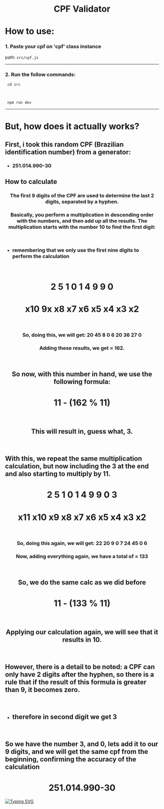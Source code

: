 <div align=center>
 <h1>CPF Validator</h1> 
</div>


<h1>How to use:</h1> 

<h3>1. Paste your cpf on 'cpf' class instance</h3>

<span>path:</span> ```src/cpf.js```

<hr>

<h3>2. Run the follow commands:</h3>    
 
     cd src
     
<br>
     
     npm run dev

<hr>

<h1>But, how does it actually works?</h1>

<h2>First, i took this random CPF (Brazilian identification number) from a generator: </h2>

 * <h3><strong>251.014.990-30</strong></h3>

<h2>How to calculate</h2>

<div align=center>
 <h3>The first 9 digits of the CPF are used to determine the last 2 digits, separated by a hyphen.</h3>
 <h3>Basically, you perform a multiplication in descending order with the numbers, and then add up all the results. The multiplication starts with the number 10 to find the first digit:</h3>
</div>

<br>

 * <h3><strong>remembering that we only use the first nine digits to perform the calculation</strong></h3>

<br>

<div align=center>
 <h1><strong>2 5 1 0 1 4 9 9 0</strong></h1>
 <h1><strong>x10 9x x8 x7 x6 x5 x4 x3 x2</strong></h1>
</div>

<br>

<div align=center>
  <h3>So, doing this, we will get: <strong>20 45 8 0 6 20 36 27 0</strong> </h3>
  <h3>Adding these results, we get = 162.</h3>
</div>

<br>

<div align=center>
 <h2>So now, with this number in hand, we use the following formula:</h2>
 <h1><strong>11 - (162 % 11)</strong></h1>
 <br>
 <h2>This will result in, guess what, <strong>3</strong>.</h2>
</div>

<br>

<h2>With this, we repeat the same multiplication calculation, but now including the 3 at the end and also starting to multiply by 11.</h2>

<div align=center>
 <h1><strong>2 5 1 0 1 4 9 9 0 3</strong></h1>
 <h1><strong>x11 x10 x9 x8 x7 x6 x5 x4 x3 x2</strong></h1>
</div>

<br>

<div align=center>
  <h3>So, doing this again, we will get: <strong>22 20 9 0 7 24 45 0 6</strong></h3>
  <h3>Now, adding everything again, we have a total of = 133</h3>
</div>

<br>

<div align=center>
 <h2>So, we do the same calc as we did before</h2>
 <h1><strong>11 - (133 % 11)</strong></h1>
 <br>
 <h2>Applying our calculation again, we will see that it results in 10.</h2> 
</div>

<br>

<h2>However, there is a detail to be noted: a CPF can only have 2 digits after the hyphen, so there is a rule that if the result of this formula is greater than 9, it becomes zero.</h2>

<br>

 * <h2>therefore in second digit we get 3</h2>

<br>

<h2>So we have the number 3, and 0, lets add it to our 9 digits, and we will get the same cpf from the beginning, confirming the accuracy of the calculation</h2>

<div align=center>
 <h1><strong>251.014.990-30</strong></h1>
</div>


<a href="https://git.io/typing-svg"><img src="https://readme-typing-svg.herokuapp.com?font=Fira+Code&weight=200&size=22&pause=1000&color=BAA7F7&width=435&lines=by+xtashiii" alt="Typing SVG" /></a>
